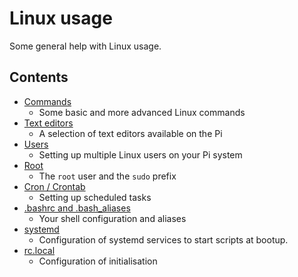 # Linux usage

Some general help with Linux usage.

## Contents

- [Commands](commands.md)
    - Some basic and more advanced Linux commands
- [Text editors](text-editors.md)
    - A selection of text editors available on the Pi
- [Users](users.md)
    - Setting up multiple Linux users on your Pi system
- [Root](root.md)
    - The `root` user and the `sudo` prefix
- [Cron / Crontab](cron.md)
    - Setting up scheduled tasks
- [.bashrc and .bash_aliases](bashrc.md)
    - Your shell configuration and aliases
- [systemd](systemd.md)
    - Configuration of systemd services to start scripts at bootup.
- [rc.local](rc-local.md)
    - Configuration of initialisation
